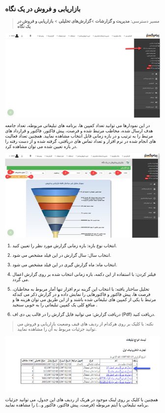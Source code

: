 ﻿## بازاریابی و فروش در یک نگاه

> مسیر دسترسی: **مدیریت و گزارشات** >**گزارش‌های تحلیلی** > **بازاریابی و فروش در یک نگاه** 

![](BazarYabiVaForush1.png)

در این نمودارها می توانید تعداد کمپین ها، برنامه های تبلیغاتی مربوطه، تعداد جامعه هدف ارسال شده، مخاطب مرتبط شده و فرصت، پیش فاکتور، فاکتور و قرارداد های مرتبط را به ترتیب و در بازه زمانی قابل انتخاب مشاهده نمایید. همچنین تعداد فعالیت های انجام شده در نرم افزار و تعداد تماس های دریافتی، گرفته شده و از دست رفته را در بازه تعیین شده می توان مشاهده کرد.

![](BazarYabiVaForush2.png)

1.  انتخاب نوع بازه: بازه زمانی گزارش مورد نظر را تعیین کنید.

2.  انتخاب سال: سال گزارش در این فیلد مشخص می شود.

3.   انتخاب ماه:  ماه گزارش گیری در این فیلد مشخص می شود.

4.   فیلتر کردن: با استفاده از این دکمه، بازه زمانی انتخاب شده بر روی گزارش اعمال می گردد.

5.  تحلیل ساختار یافته: با انتخاب این گزینه نرم افزار تنها آمار مربوط به مخاطبان، فرصت ها، پیش فاکتور و فاکتورهایی را نمایش داده و در گزارش ذکر می کندکه مرتبط با یکی از کمپین های تبلیغاتی شده باشند و از این طریق می توان هزینه ها و منافع کلی یک کمپین تبلیغاتی را به خوبی سنجید .

6.  دریافت گزارش: می توانید فایل گزارش را در قالب پی دی اف (Pdf) دریافت کنید.

> نکته: با کلیک بر روی هرکدام از ردیف های قیف وضعیت بازاریابی و فروش می توانید جزئیات مربوط به آن را مشاهده نمایید.

![](GhifDetails.png)

همچنین با کلیک بر روی لینک موجود در هریک از ردیف های این جدول، می توانید جزئیات برنامه تبلیغاتی یا آیتم مربوطه (فرصت، پیش فاکتور، فاکتور و...) را مشاهده نمایید.

